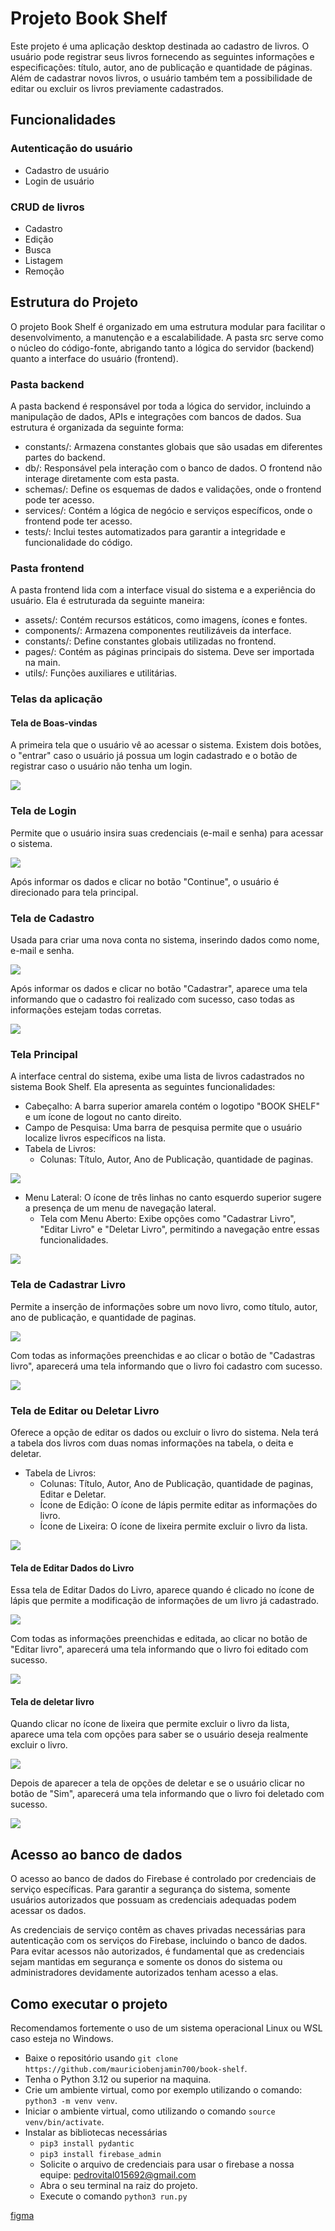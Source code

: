 # Projeto Book Shelf

Este projeto é uma aplicação desktop destinada ao cadastro de livros. O usuário pode registrar seus livros fornecendo as seguintes informações e especificações: título, autor, ano de publicação e quantidade de páginas. Além de cadastrar novos livros, o usuário também tem a possibilidade de editar ou excluir os livros previamente cadastrados.

## Funcionalidades

### Autenticação do usuário

- Cadastro de usuário
- Login de usuário

### CRUD de livros

- Cadastro
- Edição
- Busca
- Listagem
- Remoção

## Estrutura do Projeto

O projeto Book Shelf é organizado em uma estrutura modular para facilitar o desenvolvimento, a manutenção e a escalabilidade. A pasta src serve como o núcleo do código-fonte, abrigando tanto a lógica do servidor (backend) quanto a interface do usuário (frontend).

### Pasta backend

A pasta backend é responsável por toda a lógica do servidor, incluindo a manipulação de dados, APIs e integrações com bancos de dados. Sua estrutura é organizada da seguinte forma:

- constants/: Armazena constantes globais que são usadas em diferentes partes do backend.
- db/: Responsável pela interação com o banco de dados. O frontend não interage diretamente com esta pasta.
- schemas/: Define os esquemas de dados e validações, onde o frontend pode ter acesso.
- services/: Contém a lógica de negócio e serviços específicos, onde o frontend pode ter acesso.
- tests/: Inclui testes automatizados para garantir a integridade e funcionalidade do código.

### Pasta frontend

A pasta frontend lida com a interface visual do sistema e a experiência do usuário. Ela é estruturada da seguinte maneira:

- assets/: Contém recursos estáticos, como imagens, ícones e fontes.
- components/: Armazena componentes reutilizáveis da interface.
- constants/: Define constantes globais utilizadas no frontend.
- pages/: Contém as páginas principais do sistema. Deve ser importada na main.
- utils/: Funções auxiliares e utilitárias.

### Telas da aplicação

#### Tela de Boas-vindas

A primeira tela que o usuário vê ao acessar o sistema. Existem dois botões, o "entrar" caso o usuário já possua um login cadastrado e o botão de registrar caso o usuário não tenha um login.

![](./docs/images/Tela%20de%20boas-vindas%20-%20Desktop.png)

### Tela de Login

Permite que o usuário insira suas credenciais (e-mail e senha) para acessar o sistema.

![](./docs/images/Tela%20de%20login%20-%20Desktop.png)

Após informar os dados e clicar no botão "Continue", o usuário é direcionado para tela principal.

### Tela de Cadastro

Usada para criar uma nova conta no sistema, inserindo dados como nome, e-mail e senha.

![](./docs/images/Tela%20de%20Cadastro%20-%20Desktop.png)

Após informar os dados e clicar no botão "Cadastrar", aparece uma tela informando que o cadastro foi realizado com sucesso, caso todas as informações estejam todas corretas.

![](./docs/images/Cadastro%20realizado.png)

### Tela Principal

A interface central do sistema, exibe uma lista de livros cadastrados no sistema Book Shelf. Ela apresenta as seguintes funcionalidades:

- Cabeçalho: A barra superior amarela contém o logotipo "BOOK SHELF" e um ícone de logout no canto direito.
- Campo de Pesquisa: Uma barra de pesquisa permite que o usuário localize livros específicos na lista.
- Tabela de Livros:
  - Colunas: Título, Autor, Ano de Publicação, quantidade de paginas.

![](./docs/images/Tela%20Inicial%20-%20Desktop.png)

- Menu Lateral: O ícone de três linhas no canto esquerdo superior sugere a presença de um menu de navegação lateral. 
  - Tela com Menu Aberto: Exibe opções como "Cadastrar Livro", "Editar Livro" e "Deletar Livro", permitindo a navegação entre essas funcionalidades.
  
![](./docs/images/tela%20com%20menu.png)

### Tela de Cadastrar Livro

Permite a inserção de informações sobre um novo livro, como título, autor, ano de publicação, e quantidade de paginas.

![](./docs/images/Tela%20de%20Cadastrar%20livro%20-%20Desktop.png)

Com todas as informações preenchidas e ao clicar o botão de "Cadastras livro", aparecerá uma tela informando que o livro foi cadastro com sucesso.

![](./docs/images/Livro%20cadastrado.png)

### Tela de Editar ou Deletar Livro

Oferece a opção de editar os dados ou excluir o livro do sistema. Nela terá a tabela dos livros com duas nomas informações na tabela, o deita e deletar.

- Tabela de Livros:
  - Colunas: Título, Autor, Ano de Publicação, quantidade de paginas, Editar e Deletar.
  - Ícone de Edição: O ícone de lápis permite editar as informações do livro.
  - Ícone de Lixeira: O ícone de lixeira permite excluir o livro da lista.

![](./docs/images/Tela%20Editar%20e%20Deletar%20-%20Desktop.png)

#### Tela de Editar Dados do Livro

Essa tela de Editar Dados do Livro, aparece quando é clicado no ícone de lápis que permite a modificação de informações de um livro já cadastrado.

![](./docs/images/Tela%20de%20Editar%20-%20Desktop.png)

Com todas as informações preenchidas e editada, ao clicar no botão de "Editar livro", aparecerá uma tela informando que o livro foi editado com sucesso.

![](./docs/images/Livro%20editado.png)

#### Tela de deletar livro

Quando clicar no ícone de lixeira que permite excluir o livro da lista, aparece uma tela com opções para saber se o usuário deseja realmente excluir o livro.

![](./docs/images/Deletar.png)

Depois de aparecer a tela de opções de deletar e se o usuário clicar no botão de "Sim", aparecerá uma tela informando que o livro foi deletado com sucesso.

![](./docs/images/Livro%20Deletado.png)

## Acesso ao banco de dados

O acesso ao banco de dados do Firebase é controlado por credenciais de serviço específicas. Para garantir a segurança do sistema, somente usuários autorizados que possuam as credenciais adequadas podem acessar os dados.

As credenciais de serviço contêm as chaves privadas necessárias para autenticação com os serviços do Firebase, incluindo o banco de dados. Para evitar acessos não autorizados, é fundamental que as credenciais sejam mantidas em segurança e somente os donos do sistema ou administradores devidamente autorizados tenham acesso a elas.

## Como executar o projeto

Recomendamos fortemente o uso de um sistema operacional Linux ou WSL caso esteja no Windows.

- Baixe o repositório usando `git clone https://github.com/mauriciobenjamin700/book-shelf`.
- Tenha o Python 3.12 ou superior na maquina.
- Crie um ambiente virtual, como por exemplo utilizando o comando: `python3 -m venv venv`.
- Iniciar o ambiente virtual, como utilizando o comando `source venv/bin/activate`.
- Instalar as bibliotecas necessárias
    - `pip3 install pydantic`
    - `pip3 install firebase_admin`
    - Solicite o arquivo de credenciais para usar o firebase a nossa equipe: pedrovital015692@gmail.com
    - Abra o seu terminal na raiz do projeto.
    - Execute o comando `python3 run.py`

[figma](https://www.figma.com/design/xrLJrHbZujpruzcU3WVu6Q/Biblioteca-de-livro?node-id=0-1&t=uGWfxSLcHEIC9Gh8-1)
